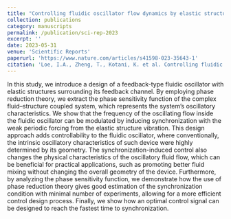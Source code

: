 ```yaml
---
title: "Controlling fluidic oscillator flow dynamics by elastic structure vibration"
collection: publications
category: manuscripts
permalink: /publication/sci-rep-2023
excerpt: ''
date: 2023-05-31
venue: 'Scientific Reports'
paperurl: 'https://www.nature.com/articles/s41598-023-35643-1'
citation: 'Loe, I.A., Zheng, T., Kotani, K. et al. Controlling fluidic oscillator flow dynamics by elastic structure vibration. Sci Rep 13, 8852 (2023). https://doi.org/10.1038/s41598-023-35643-1'
---
```


In this study, we introduce a design of a feedback-type fluidic oscillator with elastic structures surrounding its feedback channel. By employing phase reduction theory, we extract the phase sensitivity function of the complex fluid–structure coupled system, which represents the system’s oscillatory characteristics. We show that the frequency of the oscillating flow inside the fluidic oscillator can be modulated by inducing synchronization with the weak periodic forcing from the elastic structure vibration. This design approach adds controllability to the fluidic oscillator, where conventionally, the intrinsic oscillatory characteristics of such device were highly determined by its geometry. The synchronization-induced control also changes the physical characteristics of the oscillatory fluid flow, which can be beneficial for practical applications, such as promoting better fluid mixing without changing the overall geometry of the device. Furthermore, by analyzing the phase sensitivity function, we demonstrate how the use of phase reduction theory gives good estimation of the synchronization condition with minimal number of experiments, allowing for a more efficient control design process. Finally, we show how an optimal control signal can be designed to reach the fastest time to synchronization.